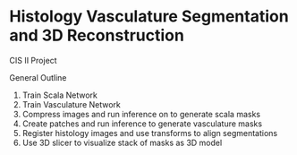 # Histology Vasculature Segmentation and 3D Reconstruction
CIS II Project

General Outline 
1. Train Scala Network 
2. Train Vasculature Network 
3. Compress images and run inference on to generate scala masks
4. Create patches and run inference to generate vasculature masks
5. Register histology images and use transforms to align segmentations
6. Use 3D slicer to visualize stack of masks as 3D model 
